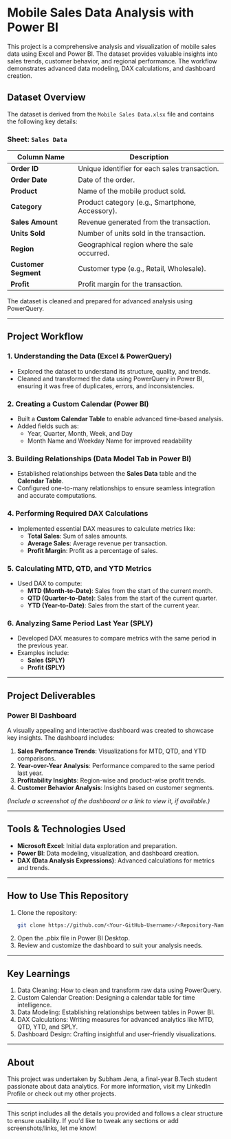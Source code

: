 # Mobile Sales Data Analysis with Power BI

This project is a comprehensive analysis and visualization of mobile sales data using Excel and Power BI. The dataset provides valuable insights into sales trends, customer behavior, and regional performance. The workflow demonstrates advanced data modeling, DAX calculations, and dashboard creation.

## Dataset Overview

The dataset is derived from the `Mobile Sales Data.xlsx` file and contains the following key details:

### Sheet: `Sales Data`

| Column Name        | Description                                     |
|--------------------|-------------------------------------------------|
| **Order ID**       | Unique identifier for each sales transaction.  |
| **Order Date**     | Date of the order.                             |
| **Product**        | Name of the mobile product sold.               |
| **Category**       | Product category (e.g., Smartphone, Accessory).|
| **Sales Amount**   | Revenue generated from the transaction.        |
| **Units Sold**     | Number of units sold in the transaction.       |
| **Region**         | Geographical region where the sale occurred.   |
| **Customer Segment** | Customer type (e.g., Retail, Wholesale).     |
| **Profit**         | Profit margin for the transaction.             |

The dataset is cleaned and prepared for advanced analysis using PowerQuery.

---

## Project Workflow

### 1. Understanding the Data (Excel & PowerQuery)
- Explored the dataset to understand its structure, quality, and trends.
- Cleaned and transformed the data using PowerQuery in Power BI, ensuring it was free of duplicates, errors, and inconsistencies.

### 2. Creating a Custom Calendar (Power BI)
- Built a **Custom Calendar Table** to enable advanced time-based analysis.
- Added fields such as:
  - Year, Quarter, Month, Week, and Day
  - Month Name and Weekday Name for improved readability

### 3. Building Relationships (Data Model Tab in Power BI)
- Established relationships between the **Sales Data** table and the **Calendar Table**.
- Configured one-to-many relationships to ensure seamless integration and accurate computations.

### 4. Performing Required DAX Calculations
- Implemented essential DAX measures to calculate metrics like:
  - **Total Sales**: Sum of sales amounts.
  - **Average Sales**: Average revenue per transaction.
  - **Profit Margin**: Profit as a percentage of sales.

### 5. Calculating MTD, QTD, and YTD Metrics
- Used DAX to compute:
  - **MTD (Month-to-Date)**: Sales from the start of the current month.
  - **QTD (Quarter-to-Date)**: Sales from the start of the current quarter.
  - **YTD (Year-to-Date)**: Sales from the start of the current year.

### 6. Analyzing Same Period Last Year (SPLY)
- Developed DAX measures to compare metrics with the same period in the previous year.
- Examples include:
  - **Sales (SPLY)**
  - **Profit (SPLY)**

---

## Project Deliverables

### Power BI Dashboard
A visually appealing and interactive dashboard was created to showcase key insights. The dashboard includes:
1. **Sales Performance Trends**: Visualizations for MTD, QTD, and YTD comparisons.
2. **Year-over-Year Analysis**: Performance compared to the same period last year.
3. **Profitability Insights**: Region-wise and product-wise profit trends.
4. **Customer Behavior Analysis**: Insights based on customer segments.

*(Include a screenshot of the dashboard or a link to view it, if available.)*

---

## Tools & Technologies Used

- **Microsoft Excel**: Initial data exploration and preparation.
- **Power BI**: Data modeling, visualization, and dashboard creation.
- **DAX (Data Analysis Expressions)**: Advanced calculations for metrics and trends.

---

## How to Use This Repository

1. Clone the repository:
   ```bash
   git clone https://github.com/<Your-GitHub-Username>/<Repository-Name>.git
2. Open the .pbix file in Power BI Desktop.
3. Review and customize the dashboard to suit your analysis needs.

---

## Key Learnings
1. Data Cleaning: How to clean and transform raw data using PowerQuery.
2. Custom Calendar Creation: Designing a calendar table for time intelligence.
3. Data Modeling: Establishing relationships between tables in Power BI.
4. DAX Calculations: Writing measures for advanced analytics like MTD, QTD, YTD, and SPLY.
5. Dashboard Design: Crafting insightful and user-friendly visualizations.

---

## About
This project was undertaken by Subham Jena, a final-year B.Tech student passionate about data analytics. For more information, visit my LinkedIn Profile or check out my other projects.

---

This script includes all the details you provided and follows a clear structure to ensure usability. If you'd like to tweak any sections or add screenshots/links, let me know!
